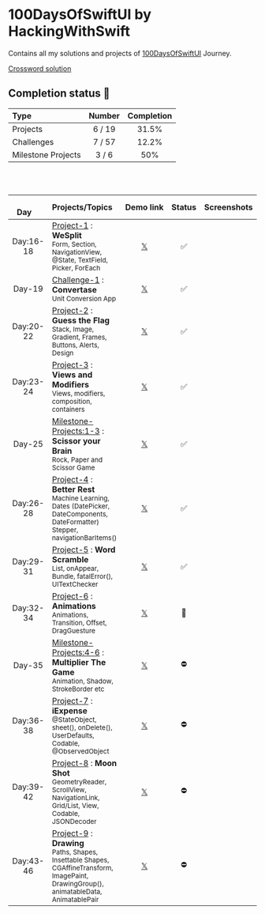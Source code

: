 # 100DaysOfSwiftUI by HackingWithSwift

Contains all my solutions and projects of [100DaysOfSwiftUI](https://www.hackingwithswift.com/100/swiftui) Journey.

[Crossword solution](/15-wordsearch.pdf)

## Completion status 🔸

| Type               | Number | Completion |
|:-------------------|:------:|:----------:|
| Projects           | 6 / 19 |   31.5%    |
| Challenges         | 7 / 57 |   12.2%    |
| Milestone Projects | 3 / 6  |    50%     |

<br>
<br>

| &emsp;&nbsp;&nbsp;Day&nbsp;&nbsp;&emsp; | Projects/Topics                                                                                                                                     | Demo&nbsp;link                                             | Status | Screenshots | 
|:---------:|:----------------------------------------------------------------------------------------------------------------------------------------------------------------------|:----------------------------------------------------------:|:------:|:-----------:| 
| Day:16-18 | [Project-1](/P01-WeSplit-D18) : **WeSplit** <br/><sub> Form, Section, NavigationView, @State, TextField, Picker, ForEach                                              | [𝕏](https://x.com/asdsydd/status/1722579102727823693?s=20) |   ✅   |             | 
| Day-19    | [Challenge-1](/C01-Convertase-D19) : **Convertase** <br><sub> Unit Conversion App </sub>                                                                              | [𝕏](https://x.com/asdsydd/status/1724490399442723103?s=20) |   ✅   |             | 
| Day:20-22 | [Project-2](/P02-GuessTheFlag-D22) : **Guess the Flag** <br><sub> Stack, Image, Gradient, Frames, Buttons, Alerts, Design </sub>                                      | [𝕏](https://x.com/asdsydd/status/1724876595079655644?s=20) |   ✅   |             | 
| Day:23-24 | [Project-3](/P03-ViewsAndModifiers-D24) : **Views and Modifiers** <br><sub> Views, modifiers, composition, containers </sub>                                          | [𝕏](https://x.com/asdsydd/status/1729543041076388190?s=20) |   ✅   |             | 
| Day-25    | [Milestone-Projects:1-3](/C02-ScissorYourBrain-D25) : **Scissor your Brain** <br><sub> Rock, Paper and Scissor Game </sub>                                            | [𝕏](https://x.com/asdsydd/status/1729544201988145336?s=20) |   ✅   |             | 
| Day:26-28 | [Project-4](/P04-BetterRest-D28) : **Better Rest** <br><sub> Machine Learning, Dates (DatePicker, DateComponents, DateFormatter) Stepper, navigationBarItems() </sub> | [𝕏](https://x.com/asdsydd/status/1733856119381274695?s=20) |   ✅   |             | 
| Day:29-31 | [Project-5](/P05-WordScramble-D31) : **Word Scramble** <br><sub> List, onAppear, Bundle, fatalError(), UITextChecker </sub>                                           | [𝕏](https://x.com/asdsydd/status/1733857571965211005?s=20) |   ✅   |             | 
| Day:32-34 | [Project-6](/P06-Animations-D34) : **Animations** <br><sub> Animations, Transition, Offset, DragGuesture </sub>                                                       | [𝕏]()                                                      |   🔶   |             | 
| Day-35    | [Milestone-Projects:4-6](/C03-MultiplierTheGame-D35) : **Multiplier The Game** <br><sub> Animation, Shadow, StrokeBorder etc </sub>                                   | [𝕏]()                                                      |   ⛔️   |             | 
| Day:36-38 | [Project-7](/P07-iExpense-D38) : **iExpense** <br><sub> @StateObject, sheet(), onDelete(), UserDefaults, Codable, @ObservedObject </sub>                              | [𝕏]()                                                      |   ⛔️   |             | 
| Day:39-42 | [Project-8](/P08-MoonShot-D42) : **Moon Shot** <br><sub> GeometryReader, ScrollView, NavigationLink, Grid/List, View, Codable, JSONDecoder </sub>                     | [𝕏]()                                                      |   ⛔️   |             | 
| Day:43-46 | [Project-9](/P09-Drawing-D46) : **Drawing** <br><sub> Paths, Shapes, Insettable Shapes, CGAffineTransform, ImagePaint, DrawingGroup(), animatableData, AnimatablePair | [𝕏]()                                                      |   ⛔️   |             | 

